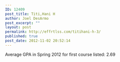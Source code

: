 ```yaml
---
ID: 12409
post_title: Titi,Hani H
author: Joel DesArmo
post_excerpt: ""
layout: post
permalink: http://effrtlss.com/titihani-h-3/
published: true
post_date: 2012-11-02 20:52:14
---
```

<p>Average GPA in Spring 2012 for first course listed: 2.69</p>